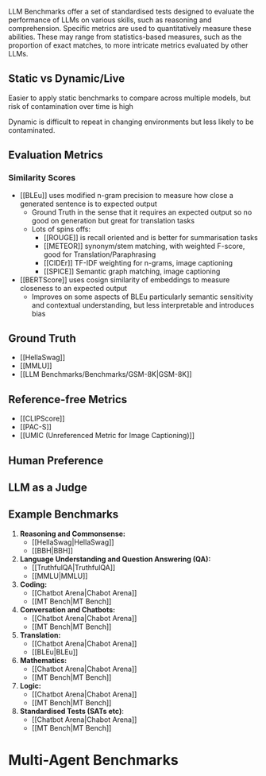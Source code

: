 LLM Benchmarks offer a set of standardised tests designed to evaluate the performance of LLMs on various skills, such as reasoning and comprehension. Specific metrics are used to quantitatively measure these abilities. These may range from statistics-based measures, such as the proportion of exact matches, to more intricate metrics evaluated by other LLMs.

## Static vs Dynamic/Live
Easier to apply static benchmarks to compare across multiple models, but risk of contamination over time is high

Dynamic is difficult to repeat in changing environments but less likely to be contaminated. 

## Evaluation Metrics

### Similarity Scores
- [[BLEu]] uses modified n-gram precision to measure how close a generated sentence is to expected output
	- Ground Truth in the sense that it requires an expected output so no good on generation but great for translation tasks
	- Lots of spins offs: 
		- [[ROUGE]] is recall oriented and is better for summarisation tasks
		- [[METEOR]] synonym/stem matching, with weighted F-score, good for Translation/Paraphrasing 
		- [[CIDEr]] TF-IDF weighting for n-grams, image captioning
		- [[SPICE]] Semantic graph matching, image captioning 
- [[BERTScore]] uses cosign similarity of embeddings to measure closeness to an expected output
	- Improves on some aspects of BLEu particularly semantic sensitivity and contextual understanding, but less interpretable and introduces bias
## Ground Truth
- [[HellaSwag]]
- [[MMLU]]
- [[LLM Benchmarks/Benchmarks/GSM-8K|GSM-8K]]

## Reference-free Metrics
- [[CLIPScore]]
- [[PAC-S]]
- [[UMIC (Unreferenced Metric for Image Captioning)]] 
## Human Preference


## LLM as a Judge


## Example Benchmarks
1) **Reasoning and Commonsense:**
	- [[HellaSwag|HellaSwag]]
	- [[BBH|BBH]]
2) **Language Understanding and Question Answering (QA):**
	- [[TruthfulQA|TruthfulQA]]
	- [[MMLU|MMLU]]
3) **Coding:**
	- [[Chatbot Arena|Chabot Arena]]
	- [[MT Bench|MT Bench]]
4) **Conversation and Chatbots:**
	- [[Chatbot Arena|Chabot Arena]]
	- [[MT Bench|MT Bench]]
5) **Translation:**
	- [[Chatbot Arena|Chabot Arena]]
	- [[BLEu|BLEu]]
6) **Mathematics:**
	- [[Chatbot Arena|Chabot Arena]]
	- [[MT Bench|MT Bench]]
7) **Logic:**
	- [[Chatbot Arena|Chabot Arena]]
	- [[MT Bench|MT Bench]]
8) **Standardised Tests (SATs etc)**:
	- [[Chatbot Arena|Chabot Arena]]
	- [[MT Bench|MT Bench]]

# Multi-Agent Benchmarks
